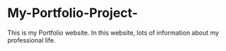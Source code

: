 # My-Portfolio-Project-
This is my Portfolio website. In this website, lots of information about my professional life.
